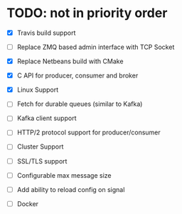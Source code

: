 
# TODO: not in priority order
- [X] Travis build support
- [ ] Replace ZMQ based admin interface with TCP Socket
- [X] Replace Netbeans build with CMake
- [X]  C API for producer, consumer and broker
- [X]  Linux Support
- [ ] Fetch for durable queues (similar to Kafka)
- [ ] Kafka client support
- [ ] HTTP/2 protocol support for producer/consumer
- [ ] Cluster Support
- [ ] SSL/TLS support
- [ ] Configurable max message size
- [ ] Add ability to reload config on signal
- [ ] Docker



